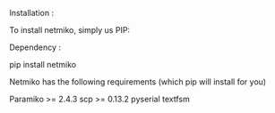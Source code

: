 Installation :

To install netmiko, simply us PIP:

Dependency :

pip install netmiko

Netmiko has the following requirements (which pip will install for you)

Paramiko >= 2.4.3
scp >= 0.13.2
pyserial 
textfsm


